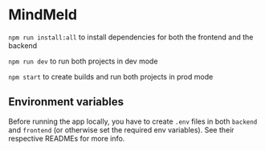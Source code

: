 # MindMeld

`npm run install:all` to install dependencies for both the frontend and the backend

`npm run dev` to run both projects in dev mode

`npm start` to create builds and run both projects in prod mode

## Environment variables

Before running the app locally, you have to create `.env` files in both `backend` and `frontend` (or otherwise set the required env variables). See their respective READMEs for more info.